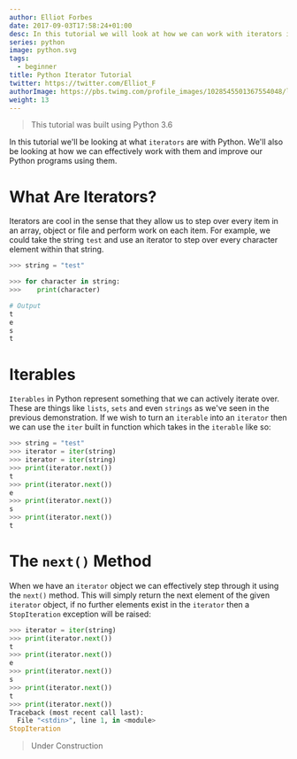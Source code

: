 ```yaml
---
author: Elliot Forbes
date: 2017-09-03T17:58:24+01:00
desc: In this tutorial we will look at how we can work with iterators in Python
series: python
image: python.svg
tags:
  - beginner
title: Python Iterator Tutorial
twitter: https://twitter.com/Elliot_F
authorImage: https://pbs.twimg.com/profile_images/1028545501367554048/lzr43cQv_400x400.jpg
weight: 13
---
```


> This tutorial was built using Python 3.6

In this tutorial we'll be looking at what `iterators` are with Python. We'll
also be looking at how we can effectively work with them and improve our Python
programs using them.

# What Are Iterators?

Iterators are cool in the sense that they allow us to step over every item in an
array, object or file and perform work on each item. For example, we could take
the string `test` and use an iterator to step over every character element
within that string.

```python
>>> string = "test"

>>> for character in string:
>>>    print(character)

# Output
t
e
s
t
```

# Iterables

`Iterables` in Python represent something that we can actively iterate over.
These are things like `lists`, `sets` and even `strings` as we've seen in the
previous demonstration. If we wish to turn an `iterable` into an `iterator` then
we can use the `iter` built in function which takes in the `iterable` like so:

```python
>>> string = "test"
>>> iterator = iter(string)
>>> iterator = iter(string)
>>> print(iterator.next())
t
>>> print(iterator.next())
e
>>> print(iterator.next())
s
>>> print(iterator.next())
t
```

# The `next()` Method

When we have an `iterator` object we can effectively step through it using the
`next()` method. This will simply return the next element of the given
`iterator` object, if no further elements exist in the `iterator` then a
`StopIteration` exception will be raised:

```python
>>> iterator = iter(string)
>>> print(iterator.next())
t
>>> print(iterator.next())
e
>>> print(iterator.next())
s
>>> print(iterator.next())
t
>>> print(iterator.next())
Traceback (most recent call last):
  File "<stdin>", line 1, in <module>
StopIteration
```

> Under Construction
